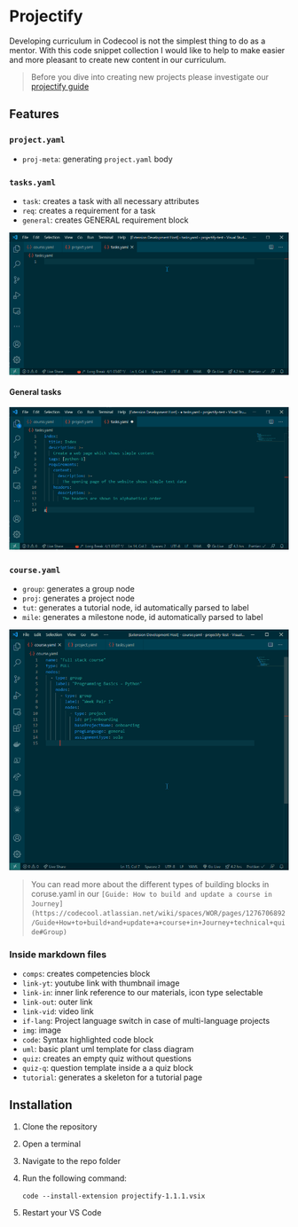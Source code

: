# Projectify

Developing curriculum in Codecool is not the simplest thing to do as a mentor.
With this code snippet collection I would like to help to make easier and more pleasant to create new content in our curriculum.

> Before you dive into creating new projects please investigate our [projectify guide](https://codecool.atlassian.net/wiki/spaces/WOR/pages/982450199/Guide+How+to+create+projects+in+the+curriculum+Projectify)

## Features

### `project.yaml`

* `proj-meta`: generating `project.yaml` body

### `tasks.yaml`

* `task`: creates a task with all necessary attributes
* `req`: creates a requirement for a task
* `general`: creates GENERAL requirement block

![Tasks yaml snippets](images/tasks.gif)

#### General tasks

![General task](images/general.gif)

### `course.yaml`

* `group`: generates a group node
* `proj`: generates a project node
* `tut`: generates a tutorial node, id automatically parsed to label
* `mile`: generates a milestone node, id automatically parsed to label

![Course yaml snippets](/images/course.gif)

> You can read more about the different types of building blocks in coruse.yaml in our `[Guide: How to build and update a course in Journey](https://codecool.atlassian.net/wiki/spaces/WOR/pages/1276706892/Guide+How+to+build+and+update+a+course+in+Journey+technical+quide#Group)`

### Inside markdown files

* `comps`: creates competencies block
* `link-yt`: youtube link with thumbnail image
* `link-in`: inner link reference to our materials, icon type selectable
* `link-out`: outer link
* `link-vid`: video link
* `if-lang`: Project language switch in case of multi-language projects
* `img`: image
* `code`: Syntax highlighted code block
* `uml`: basic plant uml template for class diagram
* `quiz`: creates an empty quiz without questions
* `quiz-q`: question template inside a a quiz block
* `tutorial`: generates a skeleton for a tutorial page

## Installation

1. Clone the repository
2. Open a terminal
3. Navigate to the repo folder
4. Run the following command:

    `code --install-extension projectify-1.1.1.vsix`

5. Restart your VS Code
